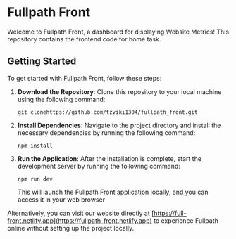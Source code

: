 # Fullpath Front

Welcome to Fullpath Front, a dashboard for displaying Website Metrics! This repository contains the frontend code for home task.

## Getting Started

To get started with Fullpath Front, follow these steps:

1. **Download the Repository**: Clone this repository to your local machine using the following command:

   ```
   git clonehttps://github.com/tzviki1304/fullpath_front.git
   ```

2. **Install Dependencies**: Navigate to the project directory and install the necessary dependencies by running the following command:

   ```
   npm install
   ```

3. **Run the Application**: After the installation is complete, start the development server by running the following command:

   ```
   npm run dev
   ```

   This will launch the Fullpath Front application locally, and you can access it in your web browser 

Alternatively, you can visit our website directly at [https://full-front.netlify.app](https://fullpath-front.netlify.app) to experience Fullpath online without setting up the project locally.
